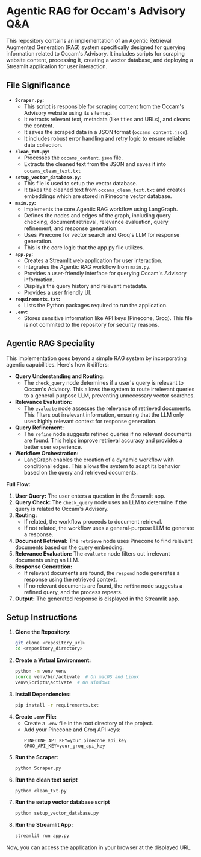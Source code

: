 # Agentic RAG for Occam's Advisory Q&A

This repository contains an implementation of an Agentic Retrieval Augmented Generation (RAG) system specifically designed for querying information related to Occam's Advisory. It includes scripts for scraping website content, processing it, creating a vector database, and deploying a Streamlit application for user interaction.

## File Significance

* **`Scraper.py`:**
    * This script is responsible for scraping content from the Occam's Advisory website using its sitemap.
    * It extracts relevant text, metadata (like titles and URLs), and cleans the content.
    * It saves the scraped data in a JSON format (`occams_content.json`).
    * It includes robust error handling and retry logic to ensure reliable data collection.
* **`clean_txt.py`:**
    * Processes the `occams_content.json` file.
    * Extracts the cleaned text from the JSON and saves it into `occams_clean_text.txt`
* **`setup_vector_database.py`:**
    * This file is used to setup the vector database.
    * It takes the cleaned text from `occams_clean_text.txt` and creates embeddings which are stored in Pinecone vector database.
* **`main.py`:**
    * Implements the core Agentic RAG workflow using LangGraph.
    * Defines the nodes and edges of the graph, including query checking, document retrieval, relevance evaluation, query refinement, and response generation.
    * Uses Pinecone for vector search and Groq's LLM for response generation.
    * This is the core logic that the app.py file utilizes.
* **`app.py`:**
    * Creates a Streamlit web application for user interaction.
    * Integrates the Agentic RAG workflow from `main.py`.
    * Provides a user-friendly interface for querying Occam's Advisory information.
    * Displays the query history and relevant metadata.
    * Provides a user friendly UI.
* **`requirements.txt`:**
    * Lists the Python packages required to run the application.
* **`.env`:**
    * Stores sensitive information like API keys (Pinecone, Groq). This file is not commited to the repository for security reasons.

## Agentic RAG Speciality

This implementation goes beyond a simple RAG system by incorporating agentic capabilities. Here's how it differs:

* **Query Understanding and Routing:**
    * The `check_query` node determines if a user's query is relevant to Occam's Advisory. This allows the system to route irrelevant queries to a general-purpose LLM, preventing unnecessary vector searches.
* **Relevance Evaluation:**
    * The `evaluate` node assesses the relevance of retrieved documents. This filters out irrelevant information, ensuring that the LLM only uses highly relevant context for response generation.
* **Query Refinement:**
    * The `refine` node suggests refined queries if no relevant documents are found. This helps improve retrieval accuracy and provides a better user experience.
* **Workflow Orchestration:**
    * LangGraph enables the creation of a dynamic workflow with conditional edges. This allows the system to adapt its behavior based on the query and retrieved documents.

**Full Flow:**

1.  **User Query:** The user enters a question in the Streamlit app.
2.  **Query Check:** The `check_query` node uses an LLM to determine if the query is related to Occam's Advisory.
3.  **Routing:**
    * If related, the workflow proceeds to document retrieval.
    * If not related, the workflow uses a general-purpose LLM to generate a response.
4.  **Document Retrieval:** The `retrieve` node uses Pinecone to find relevant documents based on the query embedding.
5.  **Relevance Evaluation:** The `evaluate` node filters out irrelevant documents using an LLM.
6.  **Response Generation:**
    * If relevant documents are found, the `respond` node generates a response using the retrieved context.
    * If no relevant documents are found, the `refine` node suggests a refined query, and the process repeats.
7.  **Output:** The generated response is displayed in the Streamlit app.

## Setup Instructions

1.  **Clone the Repository:**
    ```bash
    git clone <repository_url>
    cd <repository_directory>
    ```
2.  **Create a Virtual Environment:**
    ```bash
    python -m venv venv
    source venv/bin/activate  # On macOS and Linux
    venv\Scripts\activate  # On Windows
    ```
3.  **Install Dependencies:**
    ```bash
    pip install -r requirements.txt
    ```
4.  **Create `.env` File:**
    * Create a `.env` file in the root directory of the project.
    * Add your Pinecone and Groq API keys:
        ```
        PINECONE_API_KEY=your_pinecone_api_key
        GROQ_API_KEY=your_groq_api_key
        ```
5.  **Run the Scraper:**
    ```bash
    python Scraper.py
    ```
6.  **Run the clean text script**
    ```bash
    python clean_txt.py
    ```
7.  **Run the setup vector database script**
    ```bash
    python setup_vector_database.py
    ```
8.  **Run the Streamlit App:**
    ```bash
    streamlit run app.py
    ```

Now, you can access the application in your browser at the displayed URL.
